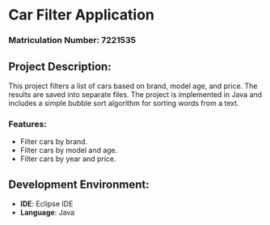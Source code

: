 # Car Filter Application

### Matriculation Number: 7221535

## Project Description:
This project filters a list of cars based on brand, model age, and price. The results are saved into separate files. The project is implemented in Java and includes a simple bubble sort algorithm for sorting words from a text.

### Features:
- Filter cars by brand.
- Filter cars by model and age.
- Filter cars by year and price.

## Development Environment:
- **IDE**: Eclipse IDE
- **Language**: Java
